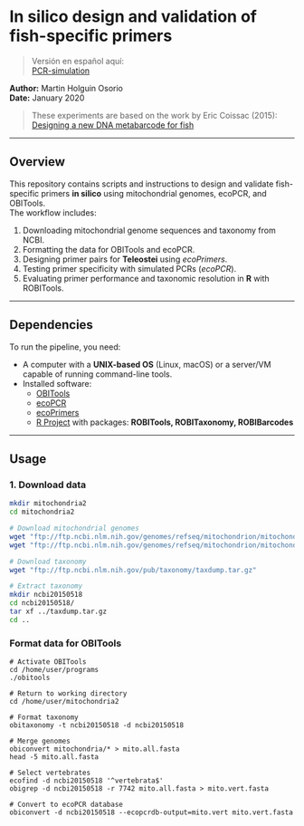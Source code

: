 # In silico design and validation of fish-specific primers

>Versión en español aquí:\
>[PCR-simulation](https://github.com/ictioTintin/PCR-simulation)

**Author:** Martin Holguin Osorio  
**Date:** January 2020  

> These experiments are based on the work by Eric Coissac (2015):  
> [Designing a new DNA metabarcode for fish](https://metabarcoding.org/IMG/html/primerdesign.html)

---

## Overview

This repository contains scripts and instructions to design and validate fish-specific primers **in silico** using mitochondrial genomes, ecoPCR, and OBITools.  
The workflow includes:  

1. Downloading mitochondrial genome sequences and taxonomy from NCBI.  
2. Formatting the data for OBITools and ecoPCR.  
3. Designing primer pairs for **Teleostei** using *ecoPrimers*.  
4. Testing primer specificity with simulated PCRs (*ecoPCR*).  
5. Evaluating primer performance and taxonomic resolution in **R** with ROBITools.  

---

## Dependencies

To run the pipeline, you need:  

- A computer with a **UNIX-based OS** (Linux, macOS) or a server/VM capable of running command-line tools.  
- Installed software:  
  - [OBITools](https://pythonhosted.org/OBITools/welcome.html#installing-the-obitools)  
  - [ecoPCR](https://git.metabarcoding.org/obitools/ecopcr/-/wikis/home)  
  - [ecoPrimers](https://git.metabarcoding.org/obitools/ecocebadores/-/wikis/home)  
  - [R Project](https://www.r-project.org/) with packages: **ROBITools, ROBITaxonomy, ROBIBarcodes**  

---

## Usage

### 1. Download data

```bash
mkdir mitochondria2
cd mitochondria2

# Download mitochondrial genomes
wget "ftp://ftp.ncbi.nlm.nih.gov/genomes/refseq/mitochondrion/mitochondrion.1.genomic.gbff.gz"
wget "ftp://ftp.ncbi.nlm.nih.gov/genomes/refseq/mitochondrion/mitochondrion.2.genomic.gbff.gz"

# Download taxonomy
wget "ftp://ftp.ncbi.nlm.nih.gov/pub/taxonomy/taxdump.tar.gz"

# Extract taxonomy
mkdir ncbi20150518
cd ncbi20150518/
tar xf ../taxdump.tar.gz
cd ..
```

### Format data for OBITools

```
# Activate OBITools
cd /home/user/programs
./obitools

# Return to working directory
cd /home/user/mitochondria2

# Format taxonomy
obitaxonomy -t ncbi20150518 -d ncbi20150518

# Merge genomes
obiconvert mitochondria/* > mito.all.fasta
head -5 mito.all.fasta

# Select vertebrates
ecofind -d ncbi20150518 '^vertebrata$'
obigrep -d ncbi20150518 -r 7742 mito.all.fasta > mito.vert.fasta

# Convert to ecoPCR database
obiconvert -d ncbi20150518 --ecopcrdb-output=mito.vert mito.vert.fasta
```







